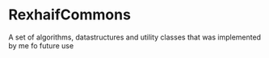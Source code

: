# RexhaifCommons
A set of algorithms, datastructures and utility classes that was implemented by me fo future use
